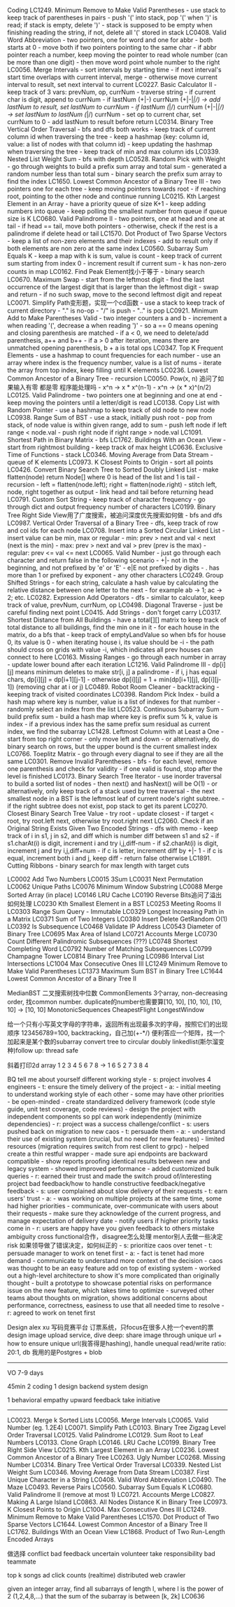 Coding
LC1249. Minimum Remove to Make Valid Parentheses
    - use stack to keep track of parentheses in pairs
    - push '(' into stack, pop '(' when ')' is read; if stack is empty, delete ')'
    - stack is supposed to be empty when finishing reading the string, if not, delete all '(' stored in stack
LC0408. Valid Word Abbreviation
    - two pointers, one for word and one for abbr
    - both starts at 0
    - move both if two pointers pointing to the same char
    - if abbr pointer reach a number, keep moving the pointer to read whole number (can be more than one digit)
    - then move word point whole number to the right
LC0056. Merge Intervals
    - sort intervals by starting time
    - if next interval's start time overlaps with current interval, merge
    - otherwise move current interval to result, set next interval to current
LC0227. Basic Calculator II
    - keep track of 3 vars: prevNum, op, currNum
    - traverse string
    - if current char is digit, append to currNum
    - if lastNum (+|-) currNum (+|-|*|/) -> add lastNum to result, set lastNum to currNum
    - if lastNum (*|/) currNum (+|-|*|/) -> set lastNum to lastNum (*|/) currNum
    - set op to current char, set currNum to 0
    - add lastNum to result before return
LC0314. Binary Tree Vertical Order Traversal
    - bfs and dfs both works
    - keep track of current column id when traversing the tree
    - keep a hashmap (key: column id, value: a list of nodes with that column id)
    - keep updating the hashmap when traversing the tree
    - keep track of min and max column ids
LC0339. Nested List Weight Sum
    - bfs with depth
LC0528. Random Pick with Weight
    - go through weights to build a prefix sum array and total sum
    - generated a random number less than total sum
    - binary search the prefix sum array to find the index
LC1650. Lowest Common Ancestor of a Binary Tree III
    - two pointers one for each tree
    - keep moving pointers towards root
    - if reaching root, pointing to the other node and continue running
LC0215. Kth Largest Element in an Array
    - have a priority queue of size K+1
    - keep adding numbers into queue
    - keep polling the smallest number from queue if queue size is K
LC0680. Valid Palindrome II
    - two pointers, one at head and one at tail
    - if head == tail, move both pointers
    - otherwise, check if the rest is a palindrome if delete head or tail
LC1570. Dot Product of Two Sparse Vectors
    - keep a list of non-zero elements and their indexes
    - add to result only if both elements are non zero at the same index
LC0560. Subarray Sum Equals K
    - keep a map with k is sum, value is count
    - keep track of current sum starting from index 0
    - increment result if current sum - k has non-zero counts in map
LC0162. Find Peak Element找小于等于
    - binary search
LC0670. Maximum Swap
    - start from the leftmost digit
    - find the last occurrence of the largest digit that is larger than the leftmost digit
    - swap and return
    - if no such swap, move to the second leftmost digit and repeat
LC0071. Simplify Path变形题，实现一个cd函数
    - use a stack to keep track of current directory
    - "." is no-op
    - "/" is push
    - ".." is pop
LC0921. Minimum Add to Make Parentheses Valid
    - two integer counters a and b
    - increment a when reading '(', decrease a when reading ')'
    - so a == 0 means opening and closing parenthesis are matched
    - if a < 0, we need to delete/add parenthesis, a++ and b++
    - if a > 0 after iteration, means there are unmatched opening parenthesis, b + a is total ops
LC0347. Top K Frequent Elements
    - use a hashmap to count frequencies for each number
    - use an array where index is the frequency number, value is a list of nums
    - iterate the array from top index, keep filling until K elements
LC0236. Lowest Common Ancestor of a Binary Tree
    - recursion
LC0050. Pow(x, n) 追问了如果输入有零 都是零 程序能处理吗
    - x^n -> x * x^(n-1)
    - x^n -> (x * x)^(n/2)
LC0125. Valid Palindrome
    - two pointers one at beginning and one at end
    - keep moving the pointers until a letter/digit is read
LC0138. Copy List with Random Pointer
    - use a hashmap to keep track of old node to new node
LC0938. Range Sum of BST
    - use a stack, initially push root
    - pop from stack, of node value is within given range, add to sum
    - push left node if left range < node.val
    - push right node if right range > node.val
LC1091. Shortest Path in Binary Matrix
    - bfs
LC1762. Buildings With an Ocean View
    - start from rightmost building
    - keep track of max height
LC0636. Exclusive Time of Functions
    - stack
LC0346. Moving Average from Data Stream
    - queue of K elements
LC0973. K Closest Points to Origin
    - sort all points
LC0426. Convert Binary Search Tree to Sorted Doubly Linked List
    - make flatten(node) return Node[] where 0 is head of the list and 1 is tail
    - recursion
    - left = flatten(node.left); right = flatten(node.right)
    - stitch left, node, right together as output
    - link head and tail before returning head
LC0791. Custom Sort String
    - keep track of character frequency
    - go through dict and output frequency number of characters
LC0199. Binary Tree Right Side View用了广度搜索，被追问深度优先搜索如何做
    - bfs and dfs
LC0987. Vertical Order Traversal of a Binary Tree
    - dfs, keep track of row and col ids for each node
LC0708. Insert into a Sorted Circular Linked List
    - insert value can be min, max or regular
    - min: prev > next and val < next (next is the min)
    - max: prev > next and val > prev (prev is the max)
    - regular: prev <= val <= next
LC0065. Valid Number
    - just go through each character and return false in the following scenario
    - +|- not in the beginning, and not prefixed by 'e' or 'E'
    - e|E not prefixed by digits
    - . has more than 1 or prefixed by exponent
    - any other characters
LC0249. Group Shifted Strings
    - for each string, calculate a hash value by calculating the relative distance between one letter to the next
    - for example ab -> 1; ac -> 2; etc.
LC0282. Expression Add Operators
    - dfs
    - similar to calculator, keep track of value, prevNum, currNum, op
LC0498. Diagonal Traverse
    - just be careful finding next point
LC0415. Add Strings
    - don't forget carry
LC0317. Shortest Distance from All Buildings
    - have a total[][] matrix to keep track of total distance to all buildings, find the min one in it
    - for each house in the matrix, do a bfs that
    - keep track of emptyLandValue so when bfs for house 0, its value is 0
    - when iterating house i, its value should be -i
    - the path should cross on grids with value -i, which indicates all prev houses can connect to here
LC0163. Missing Ranges
    - go through each number in array
    - update lower bound after each iteration
LC1216. Valid Palindrome III
    - dp[i][j] means minimum deletes to make str[i, j] a palindrome
    - if i, j has equal chars, dp[i][j] = dp[i+1][j-1]
    - otherwise dp[i][j] = 1 + min(dp[i+1][j], dp[i][j-1]) (removing char at i or j)
LC0489. Robot Room Cleaner
    - backtracking
    - keeping track of visited coordinates
LC0398. Random Pick Index
    - build a hash map where key is number, value is a list of indexes for that number
    - randomly select an index from the list
LC0523. Continuous Subarray Sum
    - build prefix sum
    - build a hash map where key is prefix sum % k, value is index
    - if a previous index has the same prefix sum residual as current index, we find the subarray
LC1428. Leftmost Column with at Least a One
    - start from top right corner
    - only move left and down
    - or alternatively, do binary search on rows, but the upper bound is the current smallest index
LC0766. Toeplitz Matrix
    - go through every diagnal to see if they are all the same
LC0301. Remove Invalid Parentheses
    - bfs
    - for each level, remove one parenthesis and check for validity
    - if one valid is found, stop after the level is finished
LC0173. Binary Search Tree Iterator
    - use inorder traversal to build a sorted list of nodes
    - then next() and hasNext() will be O(1)
    - or alternatively, only keep track of a stack used by tree traversal
    - the next smallest node in a BST is the leftmost leaf of current node's right subtree.
    - if the right subtree does not exist, pop stack to get its parent
LC0270. Closest Binary Search Tree Value
    - try root
    - update closest
    - if target < root, try root.left next, otherwise try root.right next
LC2060. Check if an Original String Exists Given Two Encoded Strings
    - dfs with memo
    - keep track of i in s1, j in s2, and diff which is number diff between s1 and s2
    - if s1.charAt(i) is digit, increment i and try i,j,diff-num
    - if s2.charAt(i) is digit, increment j and try i,j,diff+num
    - if c is letter, increment diff by +|- 1
    - if c is equal, increment both i and j, keep diff
    - return false otherwise
LC1891. Cutting Ribbons
    - binary search for max length with target cuts 


LC0002 Add Two Numbers
LC0015 3Sum
LC0031 Next Permutation
LC0062 Unique Paths
LC0076 Minimum Window Substring
LC0088 Merge Sorted Array (in place)
LC0146 LRU Cache
LC0190 Reverse Bits追问了溢出如何处理
LC0230 Kth Smallest Element in a BST
LC0253 Meeting Rooms II
LC0303 Range Sum Query - Immutable
LC0329 Longest Increasing Path in a Matrix
LC0371 Sum of Two Integers
LC0380 Insert Delete GetRandom O(1)
LC0392 Is Subsequence
LC0468 Validate IP Address
LC0543 Diameter of Binary Tree
LC0695 Max Area of Island
LC0721 Accounts Merge
LC0730 Count Different Palindromic Subsequences (???)
LC0748 Shortest Completing Word
LC0792 Number of Matching Subsequences
LC0799 Champagne Tower
LC0814 Binary Tree Pruning
LC0986 Interval List Intersections
LC1004 Max Consecutive Ones III
LC1249 Minimum Remove to Make Valid Parentheses
LC1373 Maximum Sum BST in Binary Tree
LC1644 Lowest Common Ancestor of a Binary Tree II

MedianBST 二叉搜索树找中位数
CommonElements 3个array, non-decreasing order, 找common number. duplicate的number也需要算[10, 10], [10, 10], [10, 10] -> [10, 10]
MonotonicSequences
CheapestFlight
LongestWindow

给一个只有小写英文字母的字符串，返回所有出现最多次的字母，按照它们的出现顺序
123456789=100, backtracking，自己加(+-*/)
便利答应一个矩阵，找一个加起来是某个数的subarray
convert tree to circular doubly linkedlist(斯尔溜变种)follow up: thread safe


斜着打印2d array
1 2 3 4
5 6 7 8
-> 1 6
   5
   2 7
   3 8
   4


BQ
tell me about yourself
different working style
    - s: project involves 4 engineers
    - t: ensure the timely delivery of the project
    - a:
        - initial meeting to understand working style of each other
        - some may have other priorities
        - be open-minded
        - create standardized delivery framework (code style guide, unit test coverage, code reviews)
        - design the project with independent components so ppl can work independently (minimize dependencies)
    - r: project was a success
challenge/conflict
    - s: users pushed back on migration to new caos
    - t: persuade them
    - a:
        - understand their use of existing system (crucial, but no need for new features)
        - limited resources (migration requires switch from rest client to grpc)
        - helped create a thin restful wrapper
        - made sure api endpoints are backward compatible
        - show reports proofing identical results between new and legacy system
        - showed improved performance
        - added customized bulk queries 
    - r: earned their trust and made the switch
proud of/interesting project
bad feedback/how to handle constructive feedback/negative feedback
    - s: user complained about slow delivery of their requests
    - t: earn users' trust
    - a:
        - was working on multiple projects at the same time, some had higher priorities
        - communicate, over-communicate with users about their requests
        - make sure they acknowledge of the current progress, and manage expectation of delivery date
        - notify users if higher priority tasks come in
    - r: users are happy
have you given feedback to others
mistake
ambiguity
cross functional合作，disagree怎么处理
mentor别人去做一些决定
risk
如果领导做了错误决定，如何纠正的
    - s: prioritize caos over tenet
    - t: persuade manager to work on tenet first
    - a:
        - fact is tenet had more demand
        - communicate to understand more context of the decision
        - caos was thought to be an easy feature add on top of existing system
        - worked out a high-level architecture to show it's more complicated than originally thought
        - built a prototype to showcase potential risks on performance issue on the new feature, which takes time to optimize
        - surveyed other teams about thoughts on migration, shows additional concerns about performance, correctness, easiness to use that all needed time to resolve 
    - r: agreed to work on tenet first

Design
alex xu
写码竞赛平台
订票系统，只focus在很多人抢一个event的票
design image upload service, dive deep: share image through unique url + how to ensure unique url(我答得是hashing), handle unequal read/write ratio: 20:1, db 我用的是Postgres + blob






------------------------------------------------------------------------------------------------------------------------
VO
7-9 days

45min
2 coding
1 design
    backend system design

1 behavioral
empathy
upward feedback
take initiative

-----------------
LC0023. Merge k Sorted Lists
LC0056. Merge Intervals
LC0065. Valid Number (eg. 1.2E4)
LC0071. Simplify Path
LC0103. Binary Tree Zigzag Level Order Traversal
LC0125. Valid Palindrome
LC0129. Sum Root to Leaf Numbers
LC0133. Clone Graph
LC0146. LRU Cache
LC0199. Binary Tree Right Side View
LC0215. Kth Largest Element in an Array
LC0236. Lowest Common Ancestor of a Binary Tree
LC0263. Ugly Number
LC0268. Missing Number
LC0314. Binary Tree Vertical Order Traversal
LC0339. Nested List Weight Sum
LC0346. Moving Average from Data Stream
LC0387. First Unique Character in a String
LC0408. Valid Word Abbreviation
LC0490. The Maze
LC0493. Reverse Pairs
LC0560. Subarray Sum Equals K
LC0680. Valid Palindrome II (remove at most 1)
LC0721. Accounts Merge
LC0827. Making A Large Island
LC0863. All Nodes Distance K in Binary Tree
LC0973. K Closest Points to Origin
LC1004. Max Consecutive Ones III
LC1249. Minimum Remove to Make Valid Parentheses
LC1570. Dot Product of Two Sparse Vectors
LC1644. Lowest Common Ancestor of a Binary Tree II
LC1762. Buildings With an Ocean View
LC1868. Product of Two Run-Length Encoded Arrays

做选择
conflict
bad feedback
uncertain
volunteer take responsibility
bad teammate

top k songs
ad click counts (realtime)
distributed web crawler


given an integer array, find all subarrays of length l, where l is the power of 2 (1,2,4,8,...)
that the sum of the subarray is between [k, 2k]
LC0636
